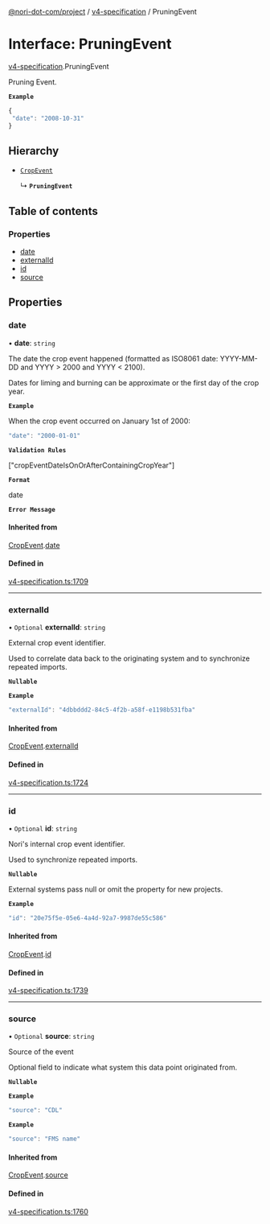 [@nori-dot-com/project](../README.md) / [v4-specification](../modules/v4_specification.md) / PruningEvent

# Interface: PruningEvent

[v4-specification](../modules/v4_specification.md).PruningEvent

Pruning Event.

**`Example`**

```js
{
 "date": "2008-10-31"
}
```

## Hierarchy

- [`CropEvent`](v4_specification.CropEvent.md)

  ↳ **`PruningEvent`**

## Table of contents

### Properties

- [date](v4_specification.PruningEvent.md#date)
- [externalId](v4_specification.PruningEvent.md#externalid)
- [id](v4_specification.PruningEvent.md#id)
- [source](v4_specification.PruningEvent.md#source)

## Properties

### date

• **date**: `string`

The date the crop event happened (formatted as ISO8061 date: YYYY-MM-DD and YYYY > 2000 and YYYY < 2100).

Dates for liming and burning can be approximate or the first day of the crop year.

**`Example`**

<caption>When the crop event occurred on January 1st of 2000:</caption>

```js
"date": "2000-01-01"
```

**`Validation Rules`**

["cropEventDateIsOnOrAfterContainingCropYear"]

**`Format`**

date

**`Error Message`**

#### Inherited from

[CropEvent](v4_specification.CropEvent.md).[date](v4_specification.CropEvent.md#date)

#### Defined in

[v4-specification.ts:1709](https://github.com/nori-dot-eco/nori-dot-com/blob/475ed1b/packages/project/src/v4-specification.ts#L1709)

___

### externalId

• `Optional` **externalId**: `string`

External crop event identifier.

Used to correlate data back to the originating system and to synchronize repeated imports.

**`Nullable`**

**`Example`**

```js
"externalId": "4dbbddd2-84c5-4f2b-a58f-e1198b531fba"
```

#### Inherited from

[CropEvent](v4_specification.CropEvent.md).[externalId](v4_specification.CropEvent.md#externalid)

#### Defined in

[v4-specification.ts:1724](https://github.com/nori-dot-eco/nori-dot-com/blob/475ed1b/packages/project/src/v4-specification.ts#L1724)

___

### id

• `Optional` **id**: `string`

Nori's internal crop event identifier.

Used to synchronize repeated imports.

**`Nullable`**

External systems pass null or omit the property for new projects.

**`Example`**

```js
"id": "20e75f5e-05e6-4a4d-92a7-9987de55c586"
```

#### Inherited from

[CropEvent](v4_specification.CropEvent.md).[id](v4_specification.CropEvent.md#id)

#### Defined in

[v4-specification.ts:1739](https://github.com/nori-dot-eco/nori-dot-com/blob/475ed1b/packages/project/src/v4-specification.ts#L1739)

___

### source

• `Optional` **source**: `string`

Source of the event

Optional field to indicate what system this data point originated from.

**`Nullable`**

**`Example`**

```js
"source": "CDL"
```

**`Example`**

```js
"source": "FMS name"
```

#### Inherited from

[CropEvent](v4_specification.CropEvent.md).[source](v4_specification.CropEvent.md#source)

#### Defined in

[v4-specification.ts:1760](https://github.com/nori-dot-eco/nori-dot-com/blob/475ed1b/packages/project/src/v4-specification.ts#L1760)
